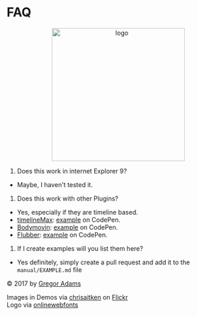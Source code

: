 # FAQ

<p align="center"><img width="300" src="https://cdn.rawgit.com/pixelass/paraglider/master/paraglider.svg" alt="logo"/></p>

<!-- toc -->



<!-- tocstop -->

1. Does this work in internet Explorer 9?
  * Maybe, I haven't tested it.
1. Does this work with other Plugins?
  * Yes, especially if they are timeline based.
  * [timelineMax](https://greensock.com/timelinemax): [example](https://codepen.io/pixelass/pen/PjJXEQ) on CodePen.
  * [Bodymovin](https://github.com/bodymovin/bodymovin): [example](https://codepen.io/pixelass/pen/OgOLaK) on CodePen.
  * [Flubber](https://github.com/veltman/flubber/): [example](https://codepen.io/pixelass/pen/GEMvaG) on CodePen.
1. If I create examples will you list them here?
  * Yes definitely, simply create a pull request and add it to the `manual/EXAMPLE.md` file

© 2017 by [Gregor Adams](greg@pixelass.com)

Images in Demos via [chrisaitken](https://www.flickr.com/photos/chrisaitken/) on [Flickr](https://www.flickr.com)  
Logo via [onlinewebfonts](http://www.onlinewebfonts.com)
